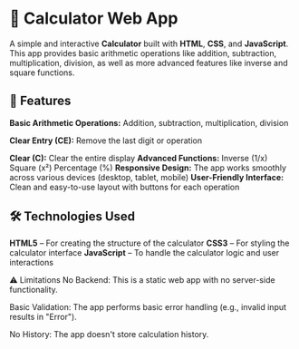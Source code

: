 # 🧮 Calculator Web App

A simple and interactive **Calculator** built with **HTML**, **CSS**, and **JavaScript**.  
This app provides basic arithmetic operations like addition, subtraction, multiplication, division, as well as more advanced features like inverse and square functions.

## 🚀 Features

 **Basic Arithmetic Operations:** Addition, subtraction, multiplication, division
 
 **Clear Entry (CE):** Remove the last digit or operation
 
 **Clear (C):** Clear the entire display
 **Advanced Functions:**
   Inverse (1/x)
   Square (x²)
   Percentage (%)
 **Responsive Design:** The app works smoothly across various devices (desktop, tablet, mobile)
 **User-Friendly Interface:** Clean and easy-to-use layout with buttons for each operation

## 🛠️ Technologies Used

 **HTML5** – For creating the structure of the calculator
 **CSS3** – For styling the calculator interface
 **JavaScript** – To handle the calculator logic and user interactions

⚠️ Limitations
No Backend: This is a static web app with no server-side functionality.

Basic Validation: The app performs basic error handling (e.g., invalid input results in "Error").

No History: The app doesn't store calculation history.
